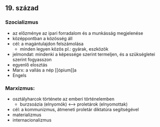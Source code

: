 ## 19. század
### Szocializmus
- az előzménye az ipari forradalom és a munkásság megjelenése
- középpontban a közösség áll
- cél: a magántulajdon felszámolása
	- minden legyen közös pl.: gyárak, eszközök
- jelmondat: mindenki a képessége szerint termeljen, és a szükségletei szerint fogyasszon
- egyenlő elosztás
- Marx: a vallás a nép [[ópium]]a
- Engels
### Marxizmus:
- osztályharcok története az emberi történelemben
	- burzsoázia (elnyomók) <--> proletárok (elnyomottak)
- cél: a kommunizmus, átmeneti proletár diktatúra segítségével
- materializmus
- internacionalizmus